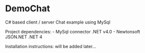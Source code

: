 # DemoChat
C# based client / server Chat example using MySql

Project dependencies:
	- MySql connector .NET v4.0
	- Newtonsoft JSON.NET .NET 4
	
Installation instructions:
 will be added later...	